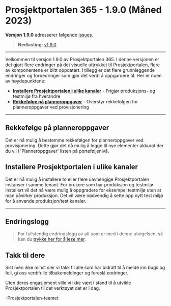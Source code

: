 # Prosjektportalen 365 - 1.9.0 (Måned 2023)

**Versjon 1.9.0** adresserer følgende [issues](https://github.com/Puzzlepart/prosjektportalen365/issues?q=is%3Aissue+is%3Aclosed+milestone%3A1.9).
> **Nedlasting**: [v1.9.0](https://github.com/Puzzlepart/prosjektportalen365/releases)

---

Velkommen til versjon 1.9.0 av Prosjektportalen 365. I denne versjonen er det gjort flere endringer på det visuelle uttrykket til Prosjektportalen, flere av komponentene er blitt oppdatert. I tillegg er det flere grunnleggende endringer og forbedringer som gjør det verdt å oppgardere til. Her er noen av høydepunktene:

- **[Installere Prosjektportalen i ulike kanaler](#installere-prosjektportalen-i-ulike-kanaler)** - Frigjør produksjons- og testmiljø fra hverandre
- **[Rekkefølge på planneroppgaver](#rekkefølge-på-planneroppgaver)** - Overstyr rekkefølgen for planneroppgaver ved provisjonering

---

## Rekkefølge på planneroppgaver

Det er nå mulig å bestemme rekkefølgen for planneroppgaver ved provisjonering. Dette gjør det nå mulig å legge til nye elementer akkurat der du vil i 'Planneroppgaver' listen på porteføljenivå.

## Installere Prosjektportalen i ulike kanaler

Det er nå mulig å installere to eller flere uavhengige Prosjektportalen instanser i samme tenant. For brukere som har produksjon og testmiljø installert vil det nå være mulig å oppgradere for eksempel testmiljø uten at man påvirker produksjon. Det vil være nødvendig å sette opp nytt test miljø for å anvende produksjon/test kanaler.

---

## Endringslogg

> For fullstendig endringslogg av alt som er med i denne utvigelsen, så kan du [trykke her for å lese mer](../CHANGELOG.md#190---tba).

## Takk til dere

Sist men ikke minst sier vi takk til alle som har bidratt til å melde inn bugs og feil, gi oss verdifulle tilbakemeldinger og foreslå endringer.

Uten deres engasjement ville vi ikke vært i stand til å utvikle Prosjektportalen til det verktøyet det er i dag.

-Prosjektportalen-teamet
